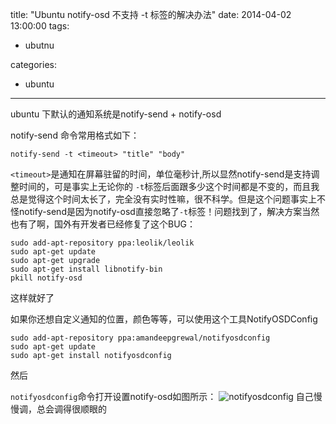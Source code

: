title: "Ubuntu notify-osd 不支持 -t 标签的解决办法"
date: 2014-04-02 13:00:00
tags:
- ubutnu

categories:
- ubuntu

---
ubuntu 下默认的通知系统是notify-send + notify-osd 

notify-send 命令常用格式如下：

`notify-send -t <timeout> "title" "body"`

`<timeout>`是通知在屏幕驻留的时间，单位毫秒计,所以显然notify-send是支持调整时间的，可是事实上无论你的 `-t`标签后面跟多少这个时间都是不变的，而且我总是觉得这个时间太长了，完全没有实时性嘛，很不科学。但是这个问题事实上不怪notify-send是因为notify-osd直接忽略了`-t`标签！问题找到了，解决方案当然也有了啊，国外有开发者已经修复了这个BUG：

	sudo add-apt-repository ppa:leolik/leolik
	sudo apt-get update
	sudo apt-get upgrade
	sudo apt-get install libnotify-bin
	pkill notify-osd
    
这样就好了

如果你还想自定义通知的位置，颜色等等，可以使用这个工具NotifyOSDConfig

	sudo add-apt-repository ppa:amandeepgrewal/notifyosdconfig
	sudo apt-get update
	sudo apt-get install notifyosdconfig
    
然后

`notifyosdconfig`命令打开设置notify-osd如图所示：
![notifyosdconfig](https://aiwenhao.com/img/notifyosdconf.png)
自己慢慢调，总会调得很顺眼的
